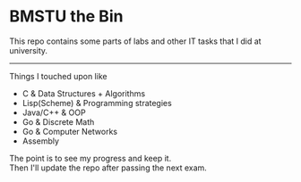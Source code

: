 # BMSTU the Bin

This repo contains some parts of labs and other IT tasks that I did at university.

---

Things I touched upon like

- C & Data Structures + Algorithms
- Lisp(Scheme) & Programming strategies
- Java/C++ & OOP
- Go & Discrete Math
- Go & Computer Networks
- Assembly

The point is to see my progress and keep it. \
Then I'll update the repo after passing the next exam.
